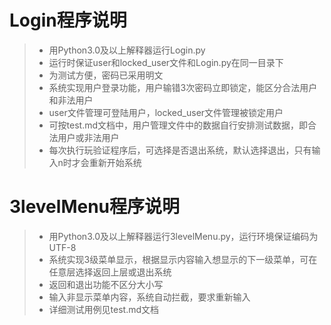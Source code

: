 # Login程序说明

> * 用Python3.0及以上解释器运行Login.py
> * 运行时保证user和locked_user文件和Login.py在同一目录下
> * 为测试方便，密码已采用明文
> * 系统实现用户登录功能，用户输错3次密码立即锁定，能区分合法用户和非法用户
> * user文件管理可登陆用户，locked_user文件管理被锁定用户
> * 可按test.md文档中，用户管理文件中的数据自行安排测试数据，即合法用户或非法用户
> * 每次执行玩验证程序后，可选择是否退出系统，默认选择退出，只有输入n时才会重新开始系统







# 3levelMenu程序说明

> - 用Python3.0及以上解释器运行3levelMenu.py，运行环境保证编码为UTF-8
> - 系统实现3级菜单显示，根据显示内容输入想显示的下一级菜单，可在任意层选择返回上层或退出系统
> - 返回和退出功能不区分大小写
> - 输入非显示菜单内容，系统自动拦截，要求重新输入
> - 详细测试用例见test.md文档